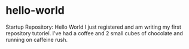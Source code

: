 # hello-world
Startup Repository: Hello World
I just registered and am writing my first repository tutoriel.
I've had a coffee and 2 small cubes of chocolate and running on caffeine rush.
